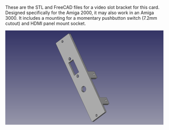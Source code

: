 These are the STL and FreeCAD files for a video slot bracket for this card. Designed specifically for the Amiga 2000, it may also work in an Amiga 3000. It includes a mounting for a momentary pushbutton switch (7.2mm cutout) and HDMI panel mount socket.

<img src="/hdmi-card-bracket.png" width="500">
